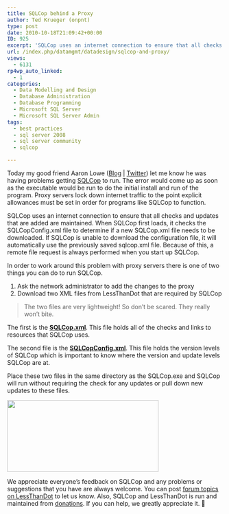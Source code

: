 ```yaml
---
title: SQLCop behind a Proxy
author: Ted Krueger (onpnt)
type: post
date: 2010-10-18T21:09:42+00:00
ID: 925
excerpt: 'SQLCop uses an internet connection to ensure that all checks and updates that are added are maintained.  When SQLCop first loads, it checks the SQLCopConfig.xml file to determine if a new SQLCop.xml file needs to be downloaded.  If SQLCop is unable to download the configuration file, it will automatically use the previously saved sqlcop.xml file.  Because of this, a remote file request is always performed when you start up SQLCop.In order to work around this problem with proxy servers there is one of two things you can do to run SQLCop.'
url: /index.php/datamgmt/datadesign/sqlcop-and-proxy/
views:
  - 6131
rp4wp_auto_linked:
  - 1
categories:
  - Data Modelling and Design
  - Database Administration
  - Database Programming
  - Microsoft SQL Server
  - Microsoft SQL Server Admin
tags:
  - best practices
  - sql server 2008
  - sql server community
  - sqlcop

---
```

Today my good friend Aaron Lowe ([Blog][1] | [Twitter][2]) let me know he was having problems getting [SQLCop][3] to run. The error would come up as soon as the executable would be run to do the initial install and run of the program. Proxy servers lock down internet traffic to the point explicit allowances must be set in order for programs like SQLCop to function.

SQLCop uses an internet connection to ensure that all checks and updates that are added are maintained. When SQLCop first loads, it checks the SQLCopConfig.xml file to determine if a new SQLCop.xml file needs to be downloaded. If SQLCop is unable to download the configuration file, it will automatically use the previously saved sqlcop.xml file. Because of this, a remote file request is always performed when you start up SQLCop.

In order to work around this problem with proxy servers there is one of two things you can do to run SQLCop.

  1. Ask the network administrator to add the changes to the proxy
  2. Download two XML files from LessThanDot that are required by SQLCop

> The two files are very lightweight! So don&#8217;t be scared. They really won&#8217;t bite.

The first is the **[SQLCop.xml][4]**. This file holds all of the checks and links to resources that SQLCop uses. 

The second file is the **[SQLCopConfig.xml][5]**. This file holds the version levels of SQLCop which is important to know where the version and update levels SQLCop are at.

Place these two files in the same directory as the SQLCop.exe and SQLCop will run without requiring the check for any updates or pull down new updates to these files.

<div class="image_block">
  <img src="/wp-content/uploads/blogs/DataMgmt/sqlcop_programfiles.gif" alt="" title="" width="353" height="167" />
</div>

We appreciate everyone&#8217;s feedback on SQLCop and any problems or suggestions that you have are always welcome. You can post [forum topics on LessThanDot][6] to let us know. Also, SQLCop and LessThanDot is run and maintained from [donations][7]. If you can help, we greatly appreciate it. 🙂

 [1]: http://www.aaronlowe.net/
 [2]: http://twitter.com/Vendoran
 [3]: http://sqlcop.ltd.local/
 [4]: http://sqlcop.ltd.local/sqlcop.xml
 [5]: http://sqlcop.ltd.local/sqlcopconfig.xml
 [6]: http://forum.ltd.local/viewforum.php?f=145
 [7]: http://ltd.local/donate.php
